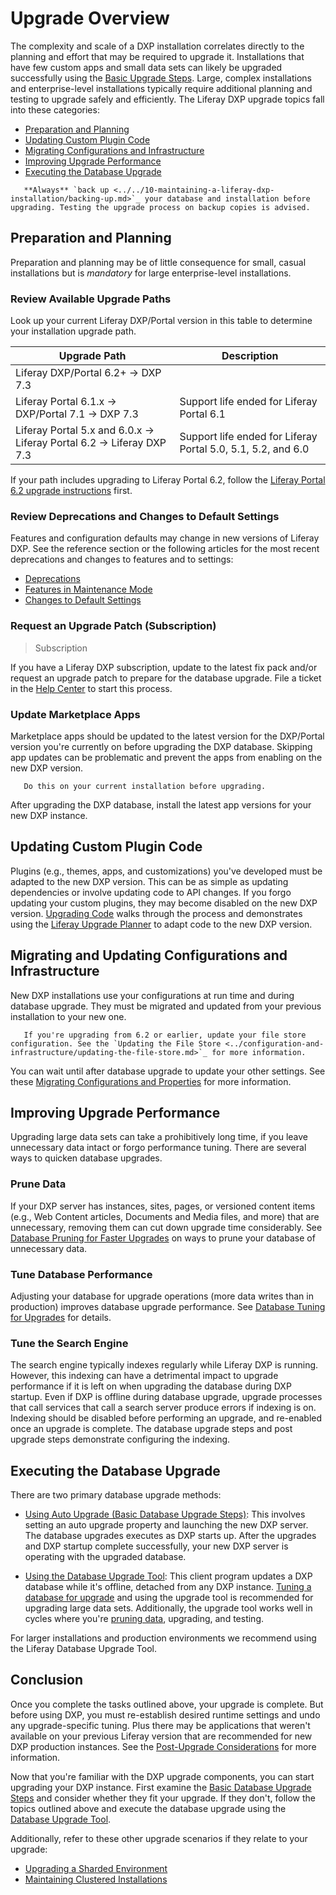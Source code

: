# Upgrade Overview

The complexity and scale of a DXP installation correlates directly to the planning and effort that may be required to upgrade it. Installations that have few custom apps and small data sets can likely be upgraded successfully using the [Basic Upgrade Steps](./basic-database-upgrade-steps.md). Large, complex installations and enterprise-level installations typically require additional planning and testing to upgrade safely and efficiently. The Liferay DXP upgrade topics fall into these categories:

* [Preparation and Planning](#preparation-and-planning)
* [Updating Custom Plugin Code](#updating-custom-plugin-code)
* [Migrating Configurations and Infrastructure](#migrating-and-updating-configurations-and-infrastructure)
* [Improving Upgrade Performance](#improving-upgrade-performance)
* [Executing the Database Upgrade](#executing-the-database-upgrade)

```warning::
   **Always** `back up <../../10-maintaining-a-liferay-dxp-installation/backing-up.md>`_ your database and installation before upgrading. Testing the upgrade process on backup copies is advised.
```

## Preparation and Planning

Preparation and planning may be of little consequence for small, casual installations but is *mandatory* for large enterprise-level installations.

### Review Available Upgrade Paths

Look up your current Liferay DXP/Portal version in this table to determine your installation upgrade path.

| Upgrade Path                            | Description |
| --------------------------------------- | ----------- |
| Liferay DXP/Portal 6.2+ &rarr; DXP 7.3      |             |
| Liferay Portal 6.1.x &rarr; DXP/Portal 7.1 &rarr; DXP 7.3 | Support life ended for Liferay Portal 6.1 |
| Liferay Portal 5.x and 6.0.x &rarr; Liferay Portal 6.2 &rarr; Liferay DXP 7.3 | Support life ended for Liferay Portal 5.0, 5.1, 5.2, and 6.0 |

If your path includes upgrading to Liferay Portal 6.2, follow the [Liferay Portal 6.2 upgrade instructions](https://help.liferay.com/hc/en-us/articles/360017903232-Upgrading-Liferay) first.

### Review Deprecations and Changes to Default Settings

Features and configuration defaults may change in new versions of Liferay DXP. See the reference section or the following articles for the most recent deprecations and changes to features and to settings:

* [Deprecations](../reference/deprecations-in-liferay-dxp-7-3.md)
* [Features in Maintenance Mode](../reference/features-in-maintenance-mode.md)
* [Changes to Default Settings](../reference/changes-to-default-settings.md)

### Request an Upgrade Patch (Subscription)

> Subscription

If you have a Liferay DXP subscription, update to the latest fix pack and/or request an upgrade patch to prepare for the database upgrade. File a ticket in the [Help Center](https://help.liferay.com/hc/requests/new) to start this process.

### Update Marketplace Apps

Marketplace apps should be updated to the latest version for the DXP/Portal version you're currently on before upgrading the DXP database. Skipping app updates can be problematic and prevent the apps from enabling on the new DXP version.

```important::
   Do this on your current installation before upgrading.
```

After upgrading the DXP database, install the latest app versions for your new DXP instance.

## Updating Custom Plugin Code

Plugins (e.g., themes, apps, and customizations) you've developed must be adapted to the new DXP version. This can be as simple as updating dependencies or involve updating code to API changes. If you forgo updating your custom plugins, they may become disabled on the new DXP version. [Upgrading Code](https://help.liferay.com/hc/en-us/articles/360029316391-Introduction-to-Upgrading-Code-to-Liferay-DXP-7-2) walks through the process and demonstrates using the [Liferay Upgrade Planner](https://help.liferay.com/hc/en-us/articles/360029147451-Liferay-Upgrade-Planner) to adapt code to the new DXP version.

## Migrating and Updating Configurations and Infrastructure

New DXP installations use your configurations at run time and during database upgrade. They must be migrated and updated from your previous installation to your new one.

```important::
   If you're upgrading from 6.2 or earlier, update your file store configuration. See the `Updating the File Store <../configuration-and-infrastructure/updating-the-file-store.md>`_ for more information.
```

You can wait until after database upgrade to update your other settings. See these [Migrating Configurations and Properties](../configuration-and-infrastructure/migrating-configurations-and-properties.md) for more information.

## Improving Upgrade Performance

Upgrading large data sets can take a prohibitively long time, if you leave unnecessary data intact or forgo performance tuning. There are several ways to quicken database upgrades.

### Prune Data

If your DXP server has instances, sites, pages, or versioned content items (e.g., Web Content articles, Documents and Media files, and more) that are unnecessary, removing them can cut down upgrade time considerably. See [Database Pruning for Faster Upgrades](../upgrade-stability-and-performance/database-pruning-for-faster-upgrades.md) on ways to prune your database of unnecessary data.

### Tune Database Performance

Adjusting your database for upgrade operations (more data writes than in production) improves database upgrade performance. See [Database Tuning for Upgrades](../upgrade-stability-and-performance/database-tuning-for-upgrades.md) for details.

### Tune the Search Engine

The search engine typically indexes regularly while Liferay DXP is running. However, this indexing can have a detrimental impact to upgrade performance if it is left on when upgrading the database during DXP startup. Even if DXP is offline during database upgrade, upgrade processes that call services that call a search server produce errors if indexing is on. Indexing should be disabled before performing an upgrade, and re-enabled once an upgrade is complete. The database upgrade steps and post upgrade steps demonstrate configuring the indexing.

## Executing the Database Upgrade

There are two primary database upgrade methods:

* [Using Auto Upgrade \(Basic Database Upgrade Steps\)](./basic-database-upgrade-steps.md): This involves setting an auto upgrade property and launching the new DXP server. The database upgrades executes as DXP starts up. After the upgrades and DXP startup complete successfully, your new DXP server is operating with the upgraded database.

* [Using the Database Upgrade Tool](./using-the-database-upgrade-tool.md): This client program updates a DXP database while it's offline, detached from any DXP instance. [Tuning a database for upgrade](../upgrade-stability-and-performance/database-tuning-for-upgrades.md) and using the upgrade tool is recommended for upgrading large data sets. Additionally, the upgrade tool works well in cycles where you're [pruning data](../upgrade-stability-and-performance/database-pruning-for-faster-upgrades.md), upgrading, and testing.

For larger installations and production environments we recommend using the Liferay Database Upgrade Tool.

## Conclusion

Once you complete the tasks outlined above, your upgrade is complete. But before using DXP, you must re-establish desired runtime settings and undo any upgrade-specific tuning. Plus there may be applications that weren't available on your previous Liferay version that are recommended for new DXP production instances. See the [Post-Upgrade Considerations](./post-upgrade-considerations.md) for more information.

Now that you're familiar with the DXP upgrade components, you can start upgrading your DXP instance. First examine the [Basic Database Upgrade Steps](./basic-database-upgrade-steps.md) and consider whether they fit your upgrade. If they don't, follow the topics outlined above and execute the database upgrade using the [Database Upgrade Tool](./using-the-upgrade-tool.md).

Additionally, refer to these other upgrade scenarios if they relate to your upgrade:

* [Upgrading a Sharded Environment](../other-upgrade-scenarios/upgrading-a-sharded-environment.md)
* [Maintaining Clustered Installations](../maintaining-a-liferay-dxp-installation/maintaining-clustered-installations/maintaining-clustered-installations.md)
